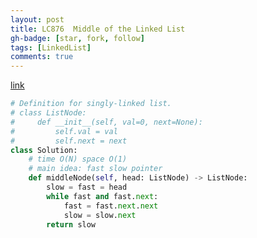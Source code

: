 ```yaml
---
layout: post
title: LC876  Middle of the Linked List
gh-badge: [star, fork, follow]
tags: [LinkedList]
comments: true
---
```

[link](https://leetcode.com/problems/middle-of-the-linked-list/)
```python
# Definition for singly-linked list.
# class ListNode:
#     def __init__(self, val=0, next=None):
#         self.val = val
#         self.next = next
class Solution:
    # time O(N) space O(1)
    # main idea: fast slow pointer
    def middleNode(self, head: ListNode) -> ListNode:
        slow = fast = head
        while fast and fast.next:
            fast = fast.next.next
            slow = slow.next
        return slow
```
